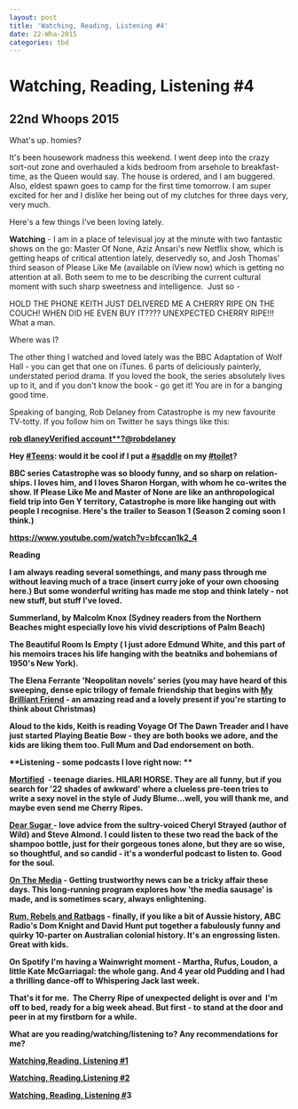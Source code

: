 ```yaml
---
layout: post
title: 'Watching, Reading, Listening #4'
date: 22-Wha-2015
categories: tbd
---
```


# Watching, Reading, Listening #4

## 22nd Whoops 2015

What's up. homies?

It's been housework madness this weekend. I went deep into the crazy sort-out zone and overhauled a kids bedroom from arsehole to breakfast-time,   as the Queen would say. The house is ordered, and I am buggered. Also, eldest spawn goes to camp for the first time tomorrow. I am super excited for her and I dislike her being out of my clutches for three days very, very much.

Here's a few things I've been loving lately.

**Watching** - I am in a place of televisual joy at the minute with two fantastic shows on the go: Master Of None, Aziz Ansari's new Netflix show, which is getting heaps of critical attention lately, deservedly so, and Josh Thomas' third season of Please Like Me (available on iView now) which is getting no attention at all. Both seem to me to be describing the current cultural moment with such sharp sweetness and intelligence.  Just so -

HOLD THE PHONE KEITH JUST DELIVERED ME A CHERRY RIPE ON THE COUCH! WHEN DID HE EVEN BUY IT???? UNEXPECTED CHERRY RIPE!!! What a man.

Where was I?

The other thing I watched and loved lately was the BBC Adaptation of Wolf Hall - you can get that one on iTunes. 6 parts of deliciously painterly, understated period drama. If you loved the book, the series absolutely lives up to it, and if you don't know the book - go get it! You are in for a banging good time.

Speaking of banging, Rob Delaney from Catastrophe is my new favourite TV-totty. If you follow him on Twitter he says things like this:

<div>

<div>

<div data-user-id="22084427" data-screen-name="robdelaney" data-name="rob delaney" data-protected="false"><a href="https://twitter.com/robdelaney" data-user-id="22084427"><strong data-aria-label-part="">rob dlaneyVerified account**?@robdelaney</a></div>

</div>

</div>

<p lang="en" data-aria-label-part="0">Hey <a dir="ltr" href="https://twitter.com/hashtag/Teens?src=hash" data-query-source="hashtag_click">#Teens</a>: would it be cool if I put a <a dir="ltr" href="https://twitter.com/hashtag/saddle?src=hash" data-query-source="hashtag_click">#saddle</a> on my <a dir="ltr" href="https://twitter.com/hashtag/toilet?src=hash" data-query-source="hashtag_click">#toilet</a>?</p>

<p lang="en" data-aria-label-part="0">BBC series Catastrophe was so bloody funny, and so sharp on relationships. I loves him, and I loves Sharon Horgan, with whom he co-writes the show. If Please Like Me and Master of None are like an anthropological field trip into Gen Y territory, Catastrophe is more like hanging out with people I recognise. Here's the trailer to Season 1 (Season 2 coming soon I think.)</p>

https://www.youtube.com/watch?v=bfccan1k2_4

**Reading**

I am always reading several somethings, and many pass through me without leaving much of a trace (insert curry joke of your own choosing here.) But some wonderful writing has made me stop and think lately - not new stuff, but stuff I've loved.

Summerland, by Malcolm Knox (Sydney readers from the Northern Beaches might especially love his vivid descriptions of Palm Beach)

The Beautiful Room Is Empty ( I just adore Edmund White, and this part of his memoirs traces his life hanging with the beatniks and bohemians of 1950's New York).

The Elena Ferrante 'Neopolitan novels' series (you may have heard of this sweeping, dense epic trilogy of female friendship that begins with <a href="http://www.goodreads.com/book/show/13586707-my-brilliant-friend">My Brilliant Friend</a> - an amazing read and a lovely present if you're starting to think about Christmas)

Aloud to the kids, Keith is reading Voyage Of The Dawn Treader and I have just started Playing Beatie Bow - they are both books we adore, and the kids are liking them too. Full Mum and Dad endorsement on both.

**Listening - some podcasts I love right now: **

<a href="http://getmortified.com/podcast/">Mortified</a>  - teenage diaries. HILARI HORSE. They are all funny, but if you search for '22 shades of awkward' where a clueless pre-teen tries to write a sexy novel in the style of Judy Blume...well, you will thank me, and maybe even send me Cherry Ripes.

<a href="http://www.wbur.org/series/dear-sugar">Dear Sugar </a>- love advice from the sultry-voiced Cheryl Strayed (author of Wild) and Steve Almond. I could listen to these two read the back of the shampoo bottle, just for their gorgeous tones alone, but they are so wise, so thoughtful, and so candid - it's a wonderful podcast to listen to. Good for the soul.

<a href="http://www.onthemedia.org/podcast/">On The Media</a> - Getting trustworthy news can be a tricky affair these days. This long-running program explores how 'the media sausage' is made, and is sometimes scary, always enlightening.

<a href="https://itunes.apple.com/au/podcast/rum-rebels-ratbags/id998256644?mt=2">Rum, Rebels and Ratbags</a> - finally, if you like a bit of Aussie history, ABC Radio's Dom Knight and David Hunt put together a fabulously funny and quirky 10-parter on Australian colonial history. It's an engrossing listen. Great with kids.

On Spotify I'm having a Wainwright moment - Martha, Rufus, Loudon, a little Kate McGarriagal: the whole gang. And 4 year old Pudding and I had a thrilling dance-off to Whispering Jack last week.

That's it for me.  The Cherry Ripe of unexpected delight is over and  I'm off to bed, ready for a big week ahead. But first - to stand at the door and peer in at my firstborn for a while.

What are you reading/watching/listening to? Any recommendations for me?

<a href="http://mogantosh.com/watching-reading-listening-cooking/">Watching,Reading, Listening #1</a>

<a href="http://mogantosh.com/great-stuff-to-watch-read-and-listen-to-this-week/">Watching, Reading,Listening #2</a>

<a href="http://mogantosh.com/watching-reading-listening-1/">Watching, Reading, Listening #</a>3
